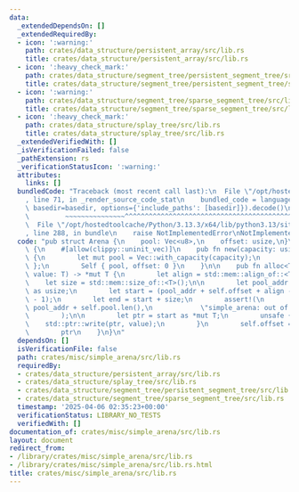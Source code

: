 ```yaml
---
data:
  _extendedDependsOn: []
  _extendedRequiredBy:
  - icon: ':warning:'
    path: crates/data_structure/persistent_array/src/lib.rs
    title: crates/data_structure/persistent_array/src/lib.rs
  - icon: ':heavy_check_mark:'
    path: crates/data_structure/segment_tree/persistent_segment_tree/src/lib.rs
    title: crates/data_structure/segment_tree/persistent_segment_tree/src/lib.rs
  - icon: ':warning:'
    path: crates/data_structure/segment_tree/sparse_segment_tree/src/lib.rs
    title: crates/data_structure/segment_tree/sparse_segment_tree/src/lib.rs
  - icon: ':heavy_check_mark:'
    path: crates/data_structure/splay_tree/src/lib.rs
    title: crates/data_structure/splay_tree/src/lib.rs
  _extendedVerifiedWith: []
  _isVerificationFailed: false
  _pathExtension: rs
  _verificationStatusIcon: ':warning:'
  attributes:
    links: []
  bundledCode: "Traceback (most recent call last):\n  File \"/opt/hostedtoolcache/Python/3.13.3/x64/lib/python3.13/site-packages/onlinejudge_verify/documentation/build.py\"\
    , line 71, in _render_source_code_stat\n    bundled_code = language.bundle(stat.path,\
    \ basedir=basedir, options={'include_paths': [basedir]}).decode()\n          \
    \         ~~~~~~~~~~~~~~~^^^^^^^^^^^^^^^^^^^^^^^^^^^^^^^^^^^^^^^^^^^^^^^^^^^^^^^^^^^^^^^^^^\n\
    \  File \"/opt/hostedtoolcache/Python/3.13.3/x64/lib/python3.13/site-packages/onlinejudge_verify/languages/rust.py\"\
    , line 288, in bundle\n    raise NotImplementedError\nNotImplementedError\n"
  code: "pub struct Arena {\n    pool: Vec<u8>,\n    offset: usize,\n}\n\nimpl Arena\
    \ {\n    #[allow(clippy::uninit_vec)]\n    pub fn new(capacity: usize) -> Self\
    \ {\n        let mut pool = Vec::with_capacity(capacity);\n        unsafe { pool.set_len(capacity)\
    \ };\n        Self { pool, offset: 0 }\n    }\n\n    pub fn alloc<T>(&mut self,\
    \ value: T) -> *mut T {\n        let align = std::mem::align_of::<T>();\n    \
    \    let size = std::mem::size_of::<T>();\n\n        let pool_addr = self.pool.as_ptr()\
    \ as usize;\n        let start = (pool_addr + self.offset + align - 1) & !(align\
    \ - 1);\n        let end = start + size;\n        assert!(\n            end <=\
    \ pool_addr + self.pool.len(),\n            \"simple_arena: out of memory\"\n\
    \        );\n\n        let ptr = start as *mut T;\n        unsafe {\n        \
    \    std::ptr::write(ptr, value);\n        }\n        self.offset = end - pool_addr;\n\
    \        ptr\n    }\n}\n"
  dependsOn: []
  isVerificationFile: false
  path: crates/misc/simple_arena/src/lib.rs
  requiredBy:
  - crates/data_structure/persistent_array/src/lib.rs
  - crates/data_structure/splay_tree/src/lib.rs
  - crates/data_structure/segment_tree/persistent_segment_tree/src/lib.rs
  - crates/data_structure/segment_tree/sparse_segment_tree/src/lib.rs
  timestamp: '2025-04-06 02:35:23+00:00'
  verificationStatus: LIBRARY_NO_TESTS
  verifiedWith: []
documentation_of: crates/misc/simple_arena/src/lib.rs
layout: document
redirect_from:
- /library/crates/misc/simple_arena/src/lib.rs
- /library/crates/misc/simple_arena/src/lib.rs.html
title: crates/misc/simple_arena/src/lib.rs
---
```

